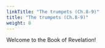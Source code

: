 ```yaml
---
linkTitle: "The trumpets (Ch.8-9)"
title: "The trumpets (Ch.8-9)"
weight: 8
---
```


Welcome to the Book of Revelation!

<!--more-->
